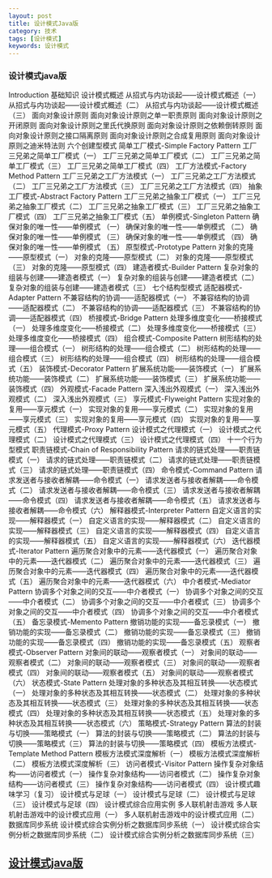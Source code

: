 ```yaml
---
layout: post
title: 设计模式Java版
category: 技术
tags: [设计模式]
keywords: 设计模式
---
```


### 设计模式java版

Introduction
基础知识
设计模式概述
从招式与内功谈起——设计模式概述（一）
从招式与内功谈起——设计模式概述（二）
从招式与内功谈起——设计模式概述（三）
面向对象设计原则
面向对象设计原则之单一职责原则
面向对象设计原则之开闭原则
面向对象设计原则之里氏代换原则
面向对象设计原则之依赖倒转原则
面向对象设计原则之接口隔离原则
面向对象设计原则之合成复用原则
面向对象设计原则之迪米特法则
六个创建型模式
简单工厂模式-Simple Factory Pattern
工厂三兄弟之简单工厂模式（一）
工厂三兄弟之简单工厂模式（二）
工厂三兄弟之简单工厂模式（三）
工厂三兄弟之简单工厂模式（四）
工厂方法模式-Factory Method Pattern
工厂三兄弟之工厂方法模式（一）
工厂三兄弟之工厂方法模式（二）
工厂三兄弟之工厂方法模式（三）
工厂三兄弟之工厂方法模式（四）
抽象工厂模式-Abstract Factory Pattern
工厂三兄弟之抽象工厂模式（一）
工厂三兄弟之抽象工厂模式（二）
工厂三兄弟之抽象工厂模式（三）
工厂三兄弟之抽象工厂模式（四）
工厂三兄弟之抽象工厂模式（五）
单例模式-Singleton Pattern
确保对象的唯一性——单例模式 （一）
确保对象的唯一性——单例模式 （二）
确保对象的唯一性——单例模式 （三）
确保对象的唯一性——单例模式 （四）
确保对象的唯一性——单例模式 （五）
原型模式-Prototype Pattern
对象的克隆——原型模式（一）
对象的克隆——原型模式（二）
对象的克隆——原型模式（三）
对象的克隆——原型模式（四）
建造者模式-Builder Pattern
复杂对象的组装与创建——建造者模式（一）
复杂对象的组装与创建——建造者模式（二）
复杂对象的组装与创建——建造者模式（三）
七个结构型模式
适配器模式-Adapter Pattern
不兼容结构的协调——适配器模式（一）
不兼容结构的协调——适配器模式（二）
不兼容结构的协调——适配器模式（三）
不兼容结构的协调——适配器模式（四）
桥接模式-Bridge Pattern
处理多维度变化——桥接模式（一）
处理多维度变化——桥接模式（二）
处理多维度变化——桥接模式（三）
处理多维度变化——桥接模式（四）
组合模式-Composite Pattern
树形结构的处理——组合模式（一）
树形结构的处理——组合模式（二）
树形结构的处理——组合模式（三）
树形结构的处理——组合模式（四）
树形结构的处理——组合模式（五）
装饰模式-Decorator Pattern
扩展系统功能——装饰模式（一）
扩展系统功能——装饰模式（二）
扩展系统功能——装饰模式（三）
扩展系统功能——装饰模式（四）
外观模式-Facade Pattern
深入浅出外观模式（一）
深入浅出外观模式（二）
深入浅出外观模式（三）
享元模式-Flyweight Pattern
实现对象的复用——享元模式（一）
实现对象的复用——享元模式（二）
实现对象的复用——享元模式（三）
实现对象的复用——享元模式（四）
实现对象的复用——享元模式（五）
代理模式-Proxy Pattern
设计模式之代理模式（一）
设计模式之代理模式（二）
设计模式之代理模式（三）
设计模式之代理模式（四）
十一个行为型模式
职责链模式-Chain of Responsibility Pattern
请求的链式处理——职责链模式（一）
请求的链式处理——职责链模式（二）
请求的链式处理——职责链模式（三）
请求的链式处理——职责链模式（四）
命令模式-Command Pattern
请求发送者与接收者解耦——命令模式（一）
请求发送者与接收者解耦——命令模式（二）
请求发送者与接收者解耦——命令模式（三）
请求发送者与接收者解耦——命令模式（四）
请求发送者与接收者解耦——命令模式（五）
请求发送者与接收者解耦——命令模式（六）
解释器模式-Interpreter Pattern
自定义语言的实现——解释器模式（一）
自定义语言的实现——解释器模式（二）
自定义语言的实现——解释器模式（三）
自定义语言的实现——解释器模式（四）
自定义语言的实现——解释器模式（五）
自定义语言的实现——解释器模式（六）
迭代器模式-Iterator Pattern
遍历聚合对象中的元素——迭代器模式（一）
遍历聚合对象中的元素——迭代器模式（二）
遍历聚合对象中的元素——迭代器模式（三）
遍历聚合对象中的元素——迭代器模式（四）
遍历聚合对象中的元素——迭代器模式（五）
遍历聚合对象中的元素——迭代器模式（六）
中介者模式-Mediator Pattern
协调多个对象之间的交互——中介者模式（一）
协调多个对象之间的交互——中介者模式（二）
协调多个对象之间的交互——中介者模式（三）
协调多个对象之间的交互——中介者模式（四）
协调多个对象之间的交互——中介者模式（五）
备忘录模式-Memento Pattern
撤销功能的实现——备忘录模式（一）
撤销功能的实现——备忘录模式（二）
撤销功能的实现——备忘录模式（三）
撤销功能的实现——备忘录模式（四）
撤销功能的实现——备忘录模式（五）
观察者模式-Observer Pattern
对象间的联动——观察者模式（一）
对象间的联动——观察者模式（二）
对象间的联动——观察者模式（三）
对象间的联动——观察者模式（四）
对象间的联动——观察者模式（五）
对象间的联动——观察者模式（六）
状态模式-State Pattern
处理对象的多种状态及其相互转换——状态模式（一）
处理对象的多种状态及其相互转换——状态模式（二）
处理对象的多种状态及其相互转换——状态模式（三）
处理对象的多种状态及其相互转换——状态模式（四）
处理对象的多种状态及其相互转换——状态模式（五）
处理对象的多种状态及其相互转换——状态模式（六）
策略模式-Strategy Pattern
算法的封装与切换——策略模式（一）
算法的封装与切换——策略模式（二）
算法的封装与切换——策略模式（三）
算法的封装与切换——策略模式（四）
模板方法模式-Template Method Pattern
模板方法模式深度解析（一）
模板方法模式深度解析（二）
模板方法模式深度解析（三）
访问者模式-Visitor Pattern
操作复杂对象结构——访问者模式（一）
操作复杂对象结构——访问者模式（二）
操作复杂对象结构——访问者模式（三）
操作复杂对象结构——访问者模式（四）
设计模式趣味学习（复习）
设计模式与足球（一）
设计模式与足球（二）
设计模式与足球（三）
设计模式与足球（四）
设计模式综合应用实例
多人联机射击游戏
多人联机射击游戏中的设计模式应用（一）
多人联机射击游戏中的设计模式应用（二）
数据库同步系统
设计模式综合实例分析之数据库同步系统（一）
设计模式综合实例分析之数据库同步系统（二）
设计模式综合实例分析之数据库同步系统（三）

## [设计模式java版](https://gof.quanke.name/)



